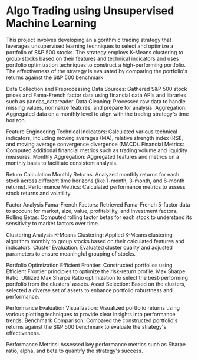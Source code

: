 # Algo Trading using Unsupervised Machine Learning 

This project involves developing an algorithmic trading strategy that leverages unsupervised learning techniques to select and optimize a portfolio of S&P 500 stocks. The strategy employs K-Means clustering to group stocks based on their features and technical indicators and uses portfolio optimization techniques to construct a high-performing portfolio. The effectiveness of the strategy is evaluated by comparing the portfolio's returns against the S&P 500 benchmark


Data Collection and Preprocessing
Data Sources: Gathered S&P 500 stock prices and Fama-French factor data using financial data APIs and libraries such as pandas_datareader.
Data Cleaning: Processed raw data to handle missing values, normalize features, and prepare for analysis.
Aggregation: Aggregated data on a monthly level to align with the trading strategy's time horizon.


Feature Engineering
Technical Indicators: Calculated various technical indicators, including moving averages (MA), relative strength index (RSI), and moving average convergence divergence (MACD).
Financial Metrics: Computed additional financial metrics such as trading volume and liquidity measures.
Monthly Aggregation: Aggregated features and metrics on a monthly basis to facilitate consistent analysis.


Return Calculation
Monthly Returns: Analyzed monthly returns for each stock across different time horizons (like  1-month, 3-month, and 6-month returns).
Performance Metrics: Calculated performance metrics to assess stock returns and volatility.


Factor Analysis
Fama-French Factors: Retrieved Fama-French 5-factor data to account for market, size, value, profitability, and investment factors.
Rolling Betas: Computed rolling factor betas for each stock to understand its sensitivity to market factors over time.


Clustering Analysis
K-Means Clustering: Applied K-Means clustering algorithm monthly to group stocks based on their calculated features and indicators.
Cluster Evaluation: Evaluated cluster quality and adjusted parameters to ensure meaningful grouping of stocks.


Portfolio Optimization
Efficient Frontier: Constructed portfolios using Efficient Frontier principles to optimize the risk-return profile.
Max Sharpe Ratio: Utilized Max Sharpe Ratio optimization to select the best-performing portfolio from the clusters' assets.
Asset Selection: Based on the clusters, selected a diverse set of assets to enhance portfolio robustness and performance.


Performance Evaluation
Visualization: Visualized portfolio returns using various plotting techniques to provide clear insights into performance trends.
Benchmark Comparison: Compared the constructed portfolio's returns against the S&P 500 benchmark to evaluate the strategy's effectiveness.


Performance Metrics: Assessed key performance metrics such as Sharpe ratio, alpha, and beta to quantify the strategy's success.
